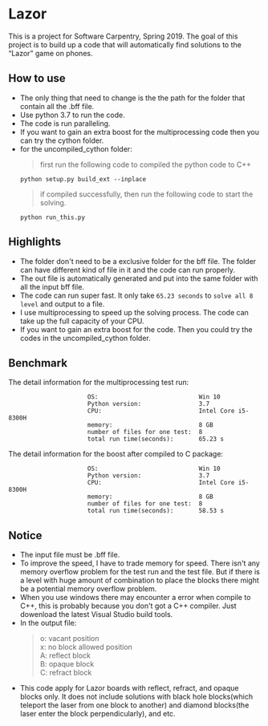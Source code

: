 # Lazor
This is a project for Software Carpentry, Spring 2019.
The goal of this project is to build up a code that will automatically find solutions to the “Lazor” game on phones.
## How to use
* The only thing that need to change is the the path for the folder that contain all the .bff file.<br>
* Use python 3.7 to run the code.
* The code is run paralleling.
* If you want to gain an extra boost for the multiprocessing code then you can try the cython folder.
* for the uncompiled_cython folder:
  > first run the following code to compiled the python code to C++
  ```
  python setup.py build_ext --inplace
  ```
  >if compiled successfully, then run the following code to start the solving.
  ```
  python run_this.py
  ```
## Highlights
* The folder don't need to be a exclusive folder for the bff file. The folder can have different kind of file in it and the code can run properly.<br>
* The out file is automatically generated and put into the same folder with all the input bff file.<br>
* The code can run super fast. It only take `65.23 seconds` to `solve all 8 level` and output to a file.
* I use multiprocessing to speed up the solving process. The code can take up the full capacity of your CPU.
* If you want to gain an extra boost for the code. Then you could try the codes in the uncompiled_cython folder.
## Benchmark
The detail information for the multiprocessing test run:<br>
   
                          OS:                            Win 10
                          Python version:                3.7
                          CPU:                           Intel Core i5-8300H
                          memory:                        8 GB
                          number of files for one test:  8
                          total run time(seconds):       65.23 s
The detail information for the boost after compiled to C package:<br>
   
                          OS:                            Win 10
                          Python version:                3.7
                          CPU:                           Intel Core i5-8300H
                          memory:                        8 GB
                          number of files for one test:  8
                          total run time(seconds):       58.53 s
                          


## Notice
* The input file must be .bff file.
* To improve the speed, I have to trade memory for speed. There isn't any memory overflow problem for the test run and the test file. But if there is a level with huge amount of combination to place the blocks there might be a potential memory overflow problem.
* When you use windows there may encounter a error when compile to C++, this is probably because you don't got a C++ compiler. Just dowenload the latest Visual Studio build tools.
* In the output file:<br>
  > o: vacant position<br>
  > x: no block allowed position<br>
  > A: reflect block<br>
  > B: opaque block<br>
  > C: refract block<br>
* This code apply for Lazor boards with reflect, refract, and opaque blocks only. It does not include solutions with black hole blocks(which teleport the laser from one block to another) and diamond blocks(the laser enter the block perpendicularly), and etc.
